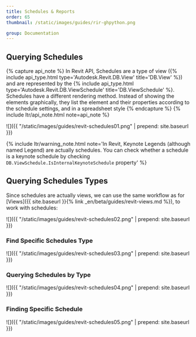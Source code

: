 ```yaml
---
title: Schedules & Reports
order: 65
thumbnail: /static/images/guides/rir-ghpython.png

group: Documentation
---
```


## Querying Schedules

{% capture api_note %}
In Revit API, Schedules are a type of view ({% include api_type.html type='Autodesk.Revit.DB.View' title='DB.View' %}) and are represented by the {% include api_type.html type='Autodesk.Revit.DB.ViewSchedule' title='DB.ViewSchedule' %}. Schedules have a different rendering method. Instead of showing the elements graphically, they list the element and their properties according to the schedule settings, and in a spreadsheet style
{% endcapture %}
{% include ltr/api_note.html note=api_note %}

![]({{ "/static/images/guides/revit-schedules01.png" | prepend: site.baseurl }})

{% include ltr/warning_note.html note='In Revit, Keynote Legends (although named Legend) are actually schedules. You can check whether a schedule is a keynote schedule by checking `DB.ViewSchedule.IsInternalKeynoteSchedule` property' %}

## Querying Schedules Types

Since schedules are actually views, we can use the same workflow as for [Views]({{ site.baseurl }}{% link _en/beta/guides/revit-views.md %}), to work with schedules:

![]({{ "/static/images/guides/revit-schedules02.png" | prepend: site.baseurl }})

### Find Specific Schedules Type

![]({{ "/static/images/guides/revit-schedules03.png" | prepend: site.baseurl }})

### Querying Schedules by Type

![]({{ "/static/images/guides/revit-schedules04.png" | prepend: site.baseurl }})

### Finding Specific Schedule

![]({{ "/static/images/guides/revit-schedules05.png" | prepend: site.baseurl }})
